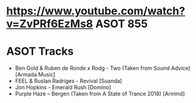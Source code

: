 # https://www.youtube.com/watch?v=ZvPRf6EzMs8 ASOT 855

# ASOT Tracks
* Ben Gold & Ruben de Ronde x Rodg - Two (Taken from Sound Advice) [Armada Music]
* FEEL & Ruslan Radriges - Revival [Suanda]
* Jon Hopkins - Emerald Rush [Domino]
* Purple Haze – Bergen (Taken from A State of Trance 2018) [Armind]
